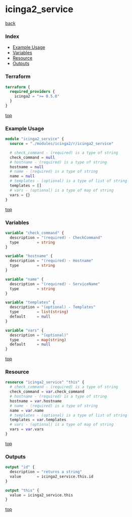 # icinga2_service

[back](../icinga2.md)

### Index

- [Example Usage](#example-usage)
- [Variables](#variables)
- [Resource](#resource)
- [Outputs](#outputs)

### Terraform

```terraform
terraform {
  required_providers {
    icinga2 = ">= 0.5.0"
  }
}
```

[top](#index)

### Example Usage

```terraform
module "icinga2_service" {
  source = "./modules/icinga2/r/icinga2_service"

  # check_command - (required) is a type of string
  check_command = null
  # hostname - (required) is a type of string
  hostname = null
  # name - (required) is a type of string
  name = null
  # templates - (optional) is a type of list of string
  templates = []
  # vars - (optional) is a type of map of string
  vars = {}
}
```

[top](#index)

### Variables

```terraform
variable "check_command" {
  description = "(required) - CheckCommand"
  type        = string
}

variable "hostname" {
  description = "(required) - Hostname"
  type        = string
}

variable "name" {
  description = "(required) - ServiceName"
  type        = string
}

variable "templates" {
  description = "(optional) - Templates"
  type        = list(string)
  default     = null
}

variable "vars" {
  description = "(optional)"
  type        = map(string)
  default     = null
}
```

[top](#index)

### Resource

```terraform
resource "icinga2_service" "this" {
  # check_command - (required) is a type of string
  check_command = var.check_command
  # hostname - (required) is a type of string
  hostname = var.hostname
  # name - (required) is a type of string
  name = var.name
  # templates - (optional) is a type of list of string
  templates = var.templates
  # vars - (optional) is a type of map of string
  vars = var.vars
}
```

[top](#index)

### Outputs

```terraform
output "id" {
  description = "returns a string"
  value       = icinga2_service.this.id
}

output "this" {
  value = icinga2_service.this
}
```

[top](#index)